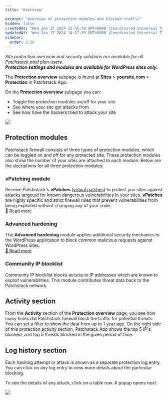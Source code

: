 ```yaml
---
title: "Overview"

excerpt: "Overview of protection modules and blocked traffic"
hidden: false
createdAt: "Wed Jan 17 2024 13:45:49 GMT+0000 (Coordinated Universal Time)"
updatedAt: "Wed Jan 17 2024 14:17:39 GMT+0000 (Coordinated Universal Time)"
sidebar:
  order: 3.20
---
```


_Site protection overview and security solutions are available for all Patchstack paid plan users._  
**_Protection settings and modules are available for WordPress sites only._**

The **Protection overview** subpage is found at **Sites** > **yoursite.com** > **Protection** in Patchstack App.

On the **Protection overview** subpage you can:
* Toggle the protection modules on/off for your site
* See where your site got attacks from
* See how have the hackers tried to attack your site

![](@images/patchstack-site-protection-overview.png)

## Protection modules

Patchstack firewall consists of three types of protection modules, which can be toggled on and off for any protected site. These protection modules also show the number of your sites are attached to each module.
Below are the decriptions for all three protection modules:

### vPatching module

Receive Patchstack's **vPatches** (<a href="https://patchstack.com/articles/virtual-patching/" target="_blank">virtual patches</a>) to protect you sites against attacks targeted for known dangerous vulnerabilities in your sites. **vPatches** are highly specific and strict firewall rules that prevent vulnerabilities from being exploited without changing any of your code.  
<a href="/patchstack-app/protection/patchstack-modules/#vpatches" target="_blank">📖 Read more </a>

### Advanced hardening

The **Advanced hardening** module applies additional security mechanics to the WordPress application to block common malicious requests against WordPress sites.  
<a href="/patchstack-app/protection/patchstack-modules/#advanced-hardening" target="_blank">📖 Read more </a>

### Community IP blocklist

Community IP blocklist blocks access to IP addresses which are known to exploit vulnerabilities. This module contributes threat data back to the Patchstack network.

## Activity section

From the **Activity** section of the **Protection overview** page, you see how many times did Patchstack firewall block the traffic for potential threats.  
You can set a filter to show the data from up to 1 year ago.
On the right side of this protection activity section, Patchstack App shows the top 5 IP's blocked, and top 5 threats blocked in the given period of time.

## Log history section

Each hacking attempt or attack is shown as a separate protection log entry. You can click on any log entry to view more details about the particular blocking.

To see the details of any attack, click on a table row. A popup opens next.

![](@images/patchstack-attack-popup.png)
